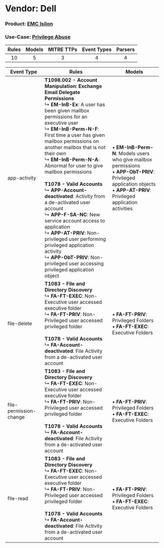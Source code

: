 Vendor: Dell
============
### Product: [EMC Isilon](../ds_dell_emc_isilon.md)
### Use-Case: [Privilege Abuse](../../../../UseCases/uc_privilege_abuse.md)

| Rules | Models | MITRE TTPs | Event Types | Parsers |
|:-----:|:------:|:----------:|:-----------:|:-------:|
|  10   |   5    |     3      |      4      |    4    |

| Event Type             | Rules                                                                                                                                                                                                                                                                                                                                                                                                                                                                                                                                                                                                                                                                                                                                            | Models                                                                                                                                                                                   |
| ---------------------- | ------------------------------------------------------------------------------------------------------------------------------------------------------------------------------------------------------------------------------------------------------------------------------------------------------------------------------------------------------------------------------------------------------------------------------------------------------------------------------------------------------------------------------------------------------------------------------------------------------------------------------------------------------------------------------------------------------------------------------------------------ | ---------------------------------------------------------------------------------------------------------------------------------------------------------------------------------------- |
| app-activity           | <b>T1098.002 - Account Manipulation: Exchange Email Delegate Permissions</b><br> ↳ <b>EM-InB-Ex</b>: A user has been given mailbox permissions for an executive user<br> ↳ <b>EM-InB-Perm-N-F</b>: First time a user has given mailbox permissions on another mailbox that is not their own<br> ↳ <b>EM-InB-Perm-N-A</b>: Abnormal for user to give mailbox permissions<br><br><b>T1078 - Valid Accounts</b><br> ↳ <b>APP-Account-deactivated</b>: Activity from a de-activated user account<br> ↳ <b>APP-F-SA-NC</b>: New service account access to application<br> ↳ <b>APP-AT-PRIV</b>: Non-privileged user performing privileged application activity<br> ↳ <b>APP-ObT-PRIV</b>: Non-privileged user accessing privileged application object |  • <b>EM-InB-Perm-N</b>: Models users who give mailbox permissions<br> • <b>APP-ObT-PRIV</b>: Privileged application objects<br> • <b>APP-AT-PRIV</b>: Privileged application activities |
| file-delete            | <b>T1083 - File and Directory Discovery</b><br> ↳ <b>FA-FT-EXEC</b>: Non-Executive user accessed executive folder<br> ↳ <b>FA-FT-PRIV</b>: Non-Privileged user accessed privileged folder<br><br><b>T1078 - Valid Accounts</b><br> ↳ <b>FA-Account-deactivated</b>: File Activity from a de-activated user account                                                                                                                                                                                                                                                                                                                                                                                                                               |  • <b>FA-FT-PRIV</b>: Privileged Folders<br> • <b>FA-FT-EXEC</b>: Executive Folders                                                                                                      |
| file-permission-change | <b>T1083 - File and Directory Discovery</b><br> ↳ <b>FA-FT-EXEC</b>: Non-Executive user accessed executive folder<br> ↳ <b>FA-FT-PRIV</b>: Non-Privileged user accessed privileged folder<br><br><b>T1078 - Valid Accounts</b><br> ↳ <b>FA-Account-deactivated</b>: File Activity from a de-activated user account                                                                                                                                                                                                                                                                                                                                                                                                                               |  • <b>FA-FT-PRIV</b>: Privileged Folders<br> • <b>FA-FT-EXEC</b>: Executive Folders                                                                                                      |
| file-read              | <b>T1083 - File and Directory Discovery</b><br> ↳ <b>FA-FT-EXEC</b>: Non-Executive user accessed executive folder<br> ↳ <b>FA-FT-PRIV</b>: Non-Privileged user accessed privileged folder<br><br><b>T1078 - Valid Accounts</b><br> ↳ <b>FA-Account-deactivated</b>: File Activity from a de-activated user account                                                                                                                                                                                                                                                                                                                                                                                                                               |  • <b>FA-FT-PRIV</b>: Privileged Folders<br> • <b>FA-FT-EXEC</b>: Executive Folders                                                                                                      |
